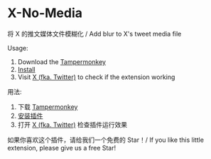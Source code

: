 # X-No-Media
将 X 的推文媒体文件模糊化 / Add blur to X's tweet media file

Usage:

1. Download the [Tampermonkey](https://tampermonkey.net)
2. [Install](https://orangestd.cn/X-No-Media/MediaX.user.js)
3. Visit [X (fka. Twitter)](https://twitter.com) to check if the extension working

用法:

1. 下载 [Tampermonkey](https://tampermonkey.net)
2. [安装插件](https://orangestd.cn/X-No-Media/MediaX.user.js)
3. 打开 [X (fka. Twitter)](https://twitter.com) 检查插件运行效果


如果你喜欢这个插件，请给我们一个免费的 Star！/ If you like this little extension, please give us a free Star!
